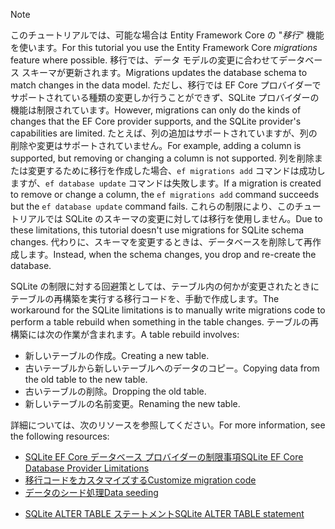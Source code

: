 
> [!NOTE]
> <span data-ttu-id="8dffd-101">このチュートリアルでは、可能な場合は Entity Framework Core の "*移行*" 機能を使います。</span><span class="sxs-lookup"><span data-stu-id="8dffd-101">For this tutorial you use the Entity Framework Core *migrations* feature where possible.</span></span> <span data-ttu-id="8dffd-102">移行では、データ モデルの変更に合わせてデータベース スキーマが更新されます。</span><span class="sxs-lookup"><span data-stu-id="8dffd-102">Migrations updates the database schema to match changes in the data model.</span></span> <span data-ttu-id="8dffd-103">ただし、移行では EF Core プロバイダーでサポートされている種類の変更しか行うことができず、SQLite プロバイダーの機能は制限されています。</span><span class="sxs-lookup"><span data-stu-id="8dffd-103">However, migrations can only do the kinds of changes that the EF Core provider supports, and the SQLite provider's capabilities are limited.</span></span> <span data-ttu-id="8dffd-104">たとえば、列の追加はサポートされていますが、列の削除や変更はサポートされていません。</span><span class="sxs-lookup"><span data-stu-id="8dffd-104">For example, adding a column is supported, but removing or changing a column is not supported.</span></span> <span data-ttu-id="8dffd-105">列を削除または変更するために移行を作成した場合、`ef migrations add` コマンドは成功しますが、`ef database update` コマンドは失敗します。</span><span class="sxs-lookup"><span data-stu-id="8dffd-105">If a migration is created to remove or change a column, the `ef migrations add` command succeeds but the `ef database update` command fails.</span></span> <span data-ttu-id="8dffd-106">これらの制限により、このチュートリアルでは SQLite のスキーマの変更に対しては移行を使用しません。</span><span class="sxs-lookup"><span data-stu-id="8dffd-106">Due to these limitations, this tutorial doesn't use migrations for SQLite schema changes.</span></span> <span data-ttu-id="8dffd-107">代わりに、スキーマを変更するときは、データベースを削除して再作成します。</span><span class="sxs-lookup"><span data-stu-id="8dffd-107">Instead, when the schema changes, you drop and re-create the database.</span></span>
>
><span data-ttu-id="8dffd-108">SQLite の制限に対する回避策としては、テーブル内の何かが変更されたときにテーブルの再構築を実行する移行コードを、手動で作成します。</span><span class="sxs-lookup"><span data-stu-id="8dffd-108">The workaround for the SQLite limitations is to manually write migrations code to perform a table rebuild when something in the table changes.</span></span> <span data-ttu-id="8dffd-109">テーブルの再構築には次の作業が含まれます。</span><span class="sxs-lookup"><span data-stu-id="8dffd-109">A table rebuild involves:</span></span>
>
>* <span data-ttu-id="8dffd-110">新しいテーブルの作成。</span><span class="sxs-lookup"><span data-stu-id="8dffd-110">Creating a new table.</span></span>
>* <span data-ttu-id="8dffd-111">古いテーブルから新しいテーブルへのデータのコピー。</span><span class="sxs-lookup"><span data-stu-id="8dffd-111">Copying data from the old table to the new table.</span></span>
>* <span data-ttu-id="8dffd-112">古いテーブルの削除。</span><span class="sxs-lookup"><span data-stu-id="8dffd-112">Dropping the old table.</span></span>
>* <span data-ttu-id="8dffd-113">新しいテーブルの名前変更。</span><span class="sxs-lookup"><span data-stu-id="8dffd-113">Renaming the new table.</span></span>
>
><span data-ttu-id="8dffd-114">詳細については、次のリソースを参照してください。</span><span class="sxs-lookup"><span data-stu-id="8dffd-114">For more information, see the following resources:</span></span>
>
> * [<span data-ttu-id="8dffd-115">SQLite EF Core データベース プロバイダーの制限事項</span><span class="sxs-lookup"><span data-stu-id="8dffd-115">SQLite EF Core Database Provider Limitations</span></span>](/ef/core/providers/sqlite/limitations)
> * [<span data-ttu-id="8dffd-116">移行コードをカスタマイズする</span><span class="sxs-lookup"><span data-stu-id="8dffd-116">Customize migration code</span></span>](/ef/core/managing-schemas/migrations/#customize-migration-code)
> * [<span data-ttu-id="8dffd-117">データのシード処理</span><span class="sxs-lookup"><span data-stu-id="8dffd-117">Data seeding</span></span>](/ef/core/modeling/data-seeding)
  * [<span data-ttu-id="8dffd-118">SQLite ALTER TABLE ステートメント</span><span class="sxs-lookup"><span data-stu-id="8dffd-118">SQLite ALTER TABLE statement</span></span>](https://sqlite.org/lang_altertable.html)